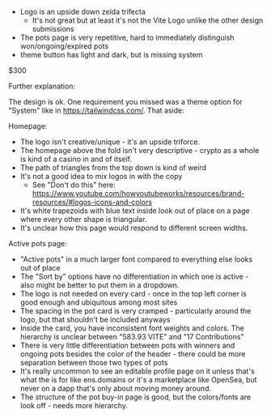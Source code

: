 - Logo is an upside down zelda trifecta
	- It's not great but at least it's not the Vite Logo unlike the other design submissions
- The pots page is very repetitive, hard to immediately distinguish won/ongoing/expired pots
- theme button has light and dark, but is missing system

$300

Further explanation:

The design is ok. One requirement you missed was a theme option for "System" like in https://tailwindcss.com/. That aside:

Homepage:
- The logo isn't creative/unique - it's an upside triforce.
- The homepage above the fold isn't very descriptive - crypto as a whole is kind of a casino in and of itself.
- The path of triangles from the top down is kind of weird
- It's not a good idea to mix logos in with the copy
	- See "Don't do this" here: https://www.youtube.com/howyoutubeworks/resources/brand-resources/#logos-icons-and-colors
- It's white trapezoids with blue text inside look out of place on a page where every other shape is triangular.
- It's unclear how this page would respond to different screen widths.

Active pots page:
- "Active pots" in a much larger font compared to everything else looks out of place
- The "Sort by" options have no differentiation in which one is active - also might be better to put them in a dropdown.
- The logo is not needed on every card - once in the top left corner is good enough and ubiquitous among most sites
- The spacing in the pot card is very cramped - particularly around the logo, but that shouldn't be included anyways
- Inside the card, you have inconsistent font weights and colors. The hierarchy is unclear between "583.93 VITE" and "17 Contributions"
- There is very little differentiation between pots with winners and ongoing pots besides the color of the header - there could be more separation between those two types of pots
- It's really uncommon to see an editable profile page on it unless that's what the is for like ens.domains or it's a marketplace like OpenSea, but never on a dapp that's only about moving money around.
- The structure of the pot buy-in page is good, but the colors/fonts are look off - needs more hierarchy.